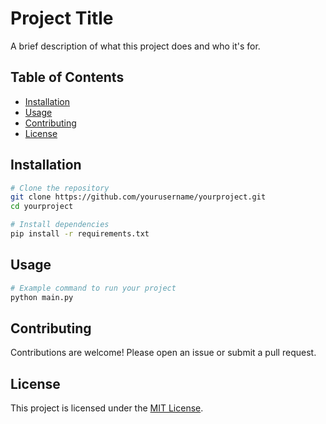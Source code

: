# Project Title

A brief description of what this project does and who it's for.

## Table of Contents

- [Installation](#installation)
- [Usage](#usage)
- [Contributing](#contributing)
- [License](#license)

## Installation

```bash
# Clone the repository
git clone https://github.com/yourusername/yourproject.git
cd yourproject

# Install dependencies
pip install -r requirements.txt
```

## Usage

```bash
# Example command to run your project
python main.py
```

## Contributing

Contributions are welcome! Please open an issue or submit a pull request.

## License

This project is licensed under the [MIT License](LICENSE).